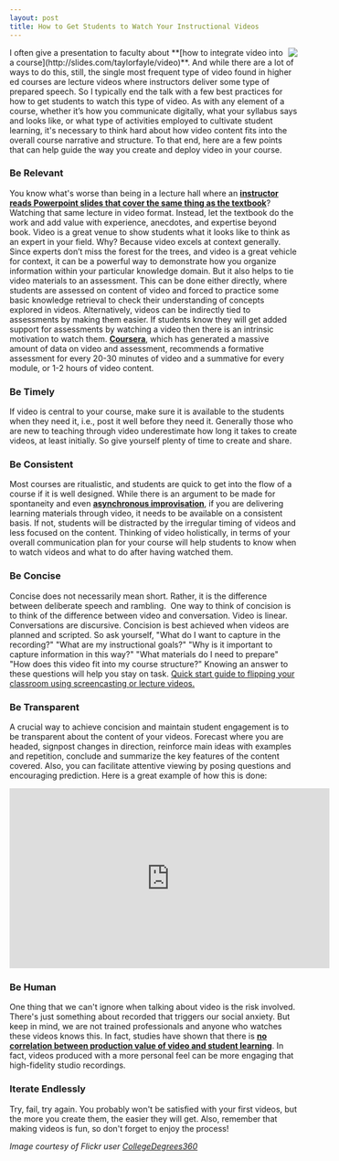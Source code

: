 ```yaml
---
layout: post
title: How to Get Students to Watch Your Instructional Videos
---
```


<img style="float: right; max-width: 200px; margin: 0px 0px 15px 15p;" src="http://www.instruction.uh.edu/wp-content/uploads/2016/04/7658181994_61844113f6_k.jpg">
I often give a presentation to faculty about **[how to integrate video into a course](http://slides.com/taylorfayle/video)**. And while there are a lot of ways to do this, still, the single most frequent type of video found in higher ed courses are lecture videos where instructors deliver some type of prepared speech. So I typically end the talk with a few best practices for how to get students to watch this type of video. As with any element of a course, whether it’s how you communicate digitally, what your syllabus says and looks like, or what type of activities employed to cultivate student learning, it's necessary to think hard about how video content fits into the overall course narrative and structure. To that end, here are a few points that can help guide the way you create and deploy video in your course.

### Be Relevant

You know what's worse than being in a lecture hall where an **[instructor reads Powerpoint slides that cover the same thing as the textbook](http://teachinginhighered.com/podcast/slide-heard-round-the-world/)**? Watching that same lecture in video format. Instead, let the textbook do the work and add value with experience, anecdotes, and expertise beyond book. Video is a great venue to show students what it looks like to think as an expert in your field. Why? Because video excels at context generally. Since experts don’t miss the forest for the trees, and video is a great vehicle for context, it can be a powerful way to demonstrate how you organize information within your particular knowledge domain. But it also helps to tie video materials to an assessment. This can be done either directly, where students are assessed on content of video and forced to practice some basic knowledge retrieval to check their understanding of concepts explored in videos. Alternatively, videos can be indirectly tied to assessments by making them easier. If students know they will get added support for assessments by watching a video then there is an intrinsic motivation to watch them. **[Coursera](https://www.coursera.org)**, which has generated a massive amount of data on video and assessment, recommends a formative assessment for every 20-30 minutes of video and a summative for every module, or 1-2 hours of video content.

### Be Timely

If video is central to your course, make sure it is available to the students when they need it, i.e., post it well before they need it. Generally those who are new to teaching through video underestimate how long it takes to create videos, at least initially. So give yourself plenty of time to create and share.

### Be Consistent

Most courses are ritualistic, and students are quick to get into the flow of a course if it is well designed. While there is an argument to be made for spontaneity and even **[asynchronous improvisation](http://learning.instructure.com/2014/04/asynchronous-improvisation/)**, if you are delivering learning materials through video, it needs to be available on a consistent basis. If not, students will be distracted by the irregular timing of videos and less focused on the content. Thinking of video holistically, in terms of your overall communication plan for your course will help students to know when to watch videos and what to do after having watched them.

### Be Concise

Concise does not necessarily mean short. Rather, it is the difference between deliberate speech and rambling.  One way to think of concision is to think of the difference between video and conversation. Video is linear. Conversations are discursive. Concision is best achieved when videos are planned and scripted. So ask yourself, "What do I want to capture in the recording?" "What are my instructional goals?" "Why is it important to capture information in this way?" "What materials do I need to prepare" "How does this video fit into my course structure?" Knowing an answer to these questions will help you stay on task. [Quick start guide to flipping your classroom using screencasting or lecture videos.](https://blog.peerinstruction.net/2013/01/03/quick-start-guide-to-flipping-your-classroom-using-screencasting-or-lecture-videos/)

### Be Transparent

A crucial way to achieve concision and maintain student engagement is to be transparent about the content of your videos. Forecast where you are headed, signpost changes in direction, reinforce main ideas with examples and repetition, conclude and summarize the key features of the content covered. Also, you can facilitate attentive viewing by posing questions and encouraging prediction. Here is a great example of how this is done:

<iframe src="https://www.youtube.com/embed/RAhB5b9M294" width="560" height="315" frameborder="0" allowfullscreen="allowfullscreen"></iframe>

### Be Human

One thing that we can't ignore when talking about video is the risk involved. There's just something about recorded that triggers our social anxiety. But keep in mind, we are not trained professionals and anyone who watches these videos knows this. In fact, studies have shown that there is **[no correlation between production value of video and student learning](http://papers.ssrn.com/sol3/papers.cfm?abstract_id=2577882)**. In fact, videos produced with a more personal feel can be more engaging that high-fidelity studio recordings.

### Iterate Endlessly

Try, fail, try again. You probably won't be satisfied with your first videos, but the more you create them, the easier they will get. Also, remember that making videos is fun, so don't forget to enjoy the process!

_Image courtesy of Flickr user [CollegeDegrees360](https://www.flickr.com/photos/83633410@N07/7658181994/)_
